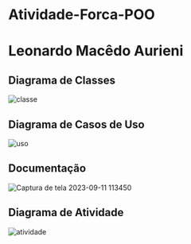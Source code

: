 # Atividade-Forca-POO
# Leonardo Macêdo Aurieni
## Diagrama de Classes
![classe](https://github.com/Leo-Macedo/Atividade-Forca-POO/assets/127630556/c219cfaf-ee01-47b0-a0ff-12b206e48118)
## Diagrama de Casos de Uso
![uso](https://github.com/Leo-Macedo/Atividade-Forca-POO/assets/127630556/8b88be4d-d59a-4721-9590-97cfa1d9debe)
## Documentação
![Captura de tela 2023-09-11 113450](https://github.com/Leo-Macedo/Atividade-Forca-POO/assets/127630556/38719896-c786-4ffa-8360-cad81a43fdef)
## Diagrama de Atividade
![atividade](https://github.com/Leo-Macedo/Atividade-Forca-POO/assets/127630556/fa0d9660-848e-492e-97f8-7046fce20b9b)
